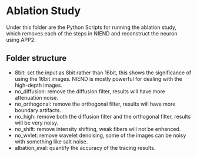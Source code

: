 # Ablation Study
Under this folder are the Python Scripts for running the ablation study, which removes each of the steps in NIEND
and reconstruct the neuron using APP2.

## Folder structure
* 8bit: set the input as 8bit rather than 16bit, this shows the significance of using the 16bit images.
NIEND is mostly powerful for dealing with the high-depth images.
* no_diffusion: remove the diffusion filter, results will have more attenuation noise.
* no_orthogonal: remove the orthogonal filter, results will have more boundary artifacts.
* no_high: remove both the diffusion filter and the orthogonal filter, results will be very noisy.
* no_shift: remove intensity shifting, weak fibers will not be enhanced.
* no_wvlet: remove wavelet denoising, some of the images can be noisy with something like salt noise.
* albation_eval: quantify the accuracy of the tracing results.
